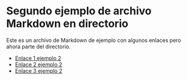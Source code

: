 # Segundo ejemplo de archivo Markdown en directorio

Este es un archivo de Markdown de ejemplo con algunos enlaces pero ahora parte del directorio.

- [Enlace 1 ejemplo 2](https://developer.mozilla.org/es/docs/Glossary/Array)
- [Enlace 2 ejemplo 2](https://www.aulaclic.es/articulos/html5-semantica_2.html)
- [Enlace 3 ejemplo 2](https://jestjs.io/es-ES/docs/getting-started)